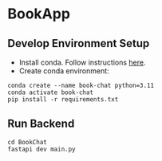 # BookApp


## Develop Environment Setup
- Install conda. Follow instructions [here](https://conda.io/projects/conda/en/latest/user-guide/install/index.html).
- Create conda environment:
```commandline
conda create --name book-chat python=3.11
conda activate book-chat
pip install -r requirements.txt
```
## Run Backend
```commandline
cd BookChat
fastapi dev main.py
```


